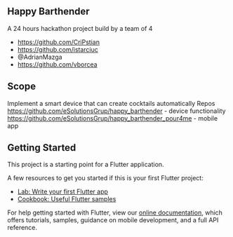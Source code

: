 ## Happy Barthender

A 24 hours hackathon project build by a team of 4
- https://github.com/CriPstian
- https://github.com/istarciuc
- @AdrianMazga
- https://github.com/vborcea

## Scope


Implement a smart device that can create cocktails automatically
Repos
https://github.com/eSolutionsGrup/happy_barthender - device functionality
https://github.com/eSolutionsGrup/happy_barthender_pour4me - mobile app
## Getting Started

This project is a starting point for a Flutter application.

A few resources to get you started if this is your first Flutter project:

- [Lab: Write your first Flutter app](https://flutter.dev/docs/get-started/codelab)
- [Cookbook: Useful Flutter samples](https://flutter.dev/docs/cookbook)

For help getting started with Flutter, view our
[online documentation](https://flutter.dev/docs), which offers tutorials,
samples, guidance on mobile development, and a full API reference.
